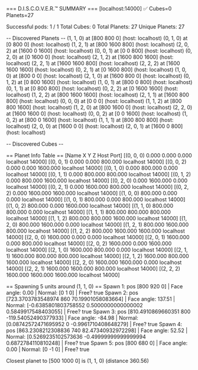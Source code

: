 === D.I.S.C.O.V.E.R.™ SUMMARY ===
[localhost:14000] ✅ Cubes=0 Planets=27

Successful pods: 1 / 1
Total Cubes: 0
Total Planets: 27
Unique Planets: 27

-- Discovered Planets --
(1, 1, 0) at [800 800 0] (host: localhost)
(0, 1, 0) at [0 800 0] (host: localhost)
(1, 2, 1) at [800 1600 800] (host: localhost)
(2, 0, 2) at [1600 0 1600] (host: localhost)
(0, 0, 1) at [0 0 800] (host: localhost)
(0, 2, 0) at [0 1600 0] (host: localhost)
(2, 1, 2) at [1600 800 1600] (host: localhost)
(2, 2, 1) at [1600 1600 800] (host: localhost)
(2, 2, 2) at [1600 1600 1600] (host: localhost)
(0, 2, 1) at [0 1600 800] (host: localhost)
(1, 0, 0) at [800 0 0] (host: localhost)
(2, 1, 0) at [1600 800 0] (host: localhost)
(0, 1, 2) at [0 800 1600] (host: localhost)
(1, 0, 1) at [800 0 800] (host: localhost)
(0, 1, 1) at [0 800 800] (host: localhost)
(0, 2, 2) at [0 1600 1600] (host: localhost)
(1, 2, 2) at [800 1600 1600] (host: localhost)
(2, 1, 1) at [1600 800 800] (host: localhost)
(0, 0, 0) at [0 0 0] (host: localhost)
(1, 1, 2) at [800 800 1600] (host: localhost)
(1, 2, 0) at [800 1600 0] (host: localhost)
(2, 2, 0) at [1600 1600 0] (host: localhost)
(0, 0, 2) at [0 0 1600] (host: localhost)
(1, 0, 2) at [800 0 1600] (host: localhost)
(1, 1, 1) at [800 800 800] (host: localhost)
(2, 0, 0) at [1600 0 0] (host: localhost)
(2, 0, 1) at [1600 0 800] (host: localhost)

-- Discovered Cubes --

== Planet Info Table ==
[Name X Y Z Host Port]
[(0, 0, 0) 0.000 0.000 0.000 localhost 14000]
[(0, 0, 1) 0.000 0.000 800.000 localhost 14000]
[(0, 0, 2) 0.000 0.000 1600.000 localhost 14000]
[(0, 1, 0) 0.000 800.000 0.000 localhost 14000]
[(0, 1, 1) 0.000 800.000 800.000 localhost 14000]
[(0, 1, 2) 0.000 800.000 1600.000 localhost 14000]
[(0, 2, 0) 0.000 1600.000 0.000 localhost 14000]
[(0, 2, 1) 0.000 1600.000 800.000 localhost 14000]
[(0, 2, 2) 0.000 1600.000 1600.000 localhost 14000]
[(1, 0, 0) 800.000 0.000 0.000 localhost 14000]
[(1, 0, 1) 800.000 0.000 800.000 localhost 14000]
[(1, 0, 2) 800.000 0.000 1600.000 localhost 14000]
[(1, 1, 0) 800.000 800.000 0.000 localhost 14000]
[(1, 1, 1) 800.000 800.000 800.000 localhost 14000]
[(1, 1, 2) 800.000 800.000 1600.000 localhost 14000]
[(1, 2, 0) 800.000 1600.000 0.000 localhost 14000]
[(1, 2, 1) 800.000 1600.000 800.000 localhost 14000]
[(1, 2, 2) 800.000 1600.000 1600.000 localhost 14000]
[(2, 0, 0) 1600.000 0.000 0.000 localhost 14000]
[(2, 0, 1) 1600.000 0.000 800.000 localhost 14000]
[(2, 0, 2) 1600.000 0.000 1600.000 localhost 14000]
[(2, 1, 0) 1600.000 800.000 0.000 localhost 14000]
[(2, 1, 1) 1600.000 800.000 800.000 localhost 14000]
[(2, 1, 2) 1600.000 800.000 1600.000 localhost 14000]
[(2, 2, 0) 1600.000 1600.000 0.000 localhost 14000]
[(2, 2, 1) 1600.000 1600.000 800.000 localhost 14000]
[(2, 2, 2) 1600.000 1600.000 1600.000 localhost 14000]

== Spawning 5 units around (1, 1, 0) ==
Spawn 1: pos [800 920 0] | Face angle: 0.00 | Normal: [0 1 0] | Free? true
Spawn 2: pos [723.3703783548974 860 70.19901058083664] | Face angle: 137.51 | Normal: [-0.6385801803758552 0.5000000000000002 0.5849917548403055] | Free? true
Spawn 3: pos [810.4910869660351 800 -119.54052490377933] | Face angle: -84.98 | Normal: [0.08742572471695952 0 -0.9961710408648279] | Free? true
Spawn 4: pos [863.2308212308836 740 82.47340932972298] | Face angle: 52.52 | Normal: [0.5269235102573636 -0.49999999999999994 0.6872784110810248] | Free? true
Spawn 5: pos [800 680 0] | Face angle: 0.00 | Normal: [0 -1 0] | Free? true

Closest planet to [500 1000 0] is (1, 1, 0) (distance 360.56)

